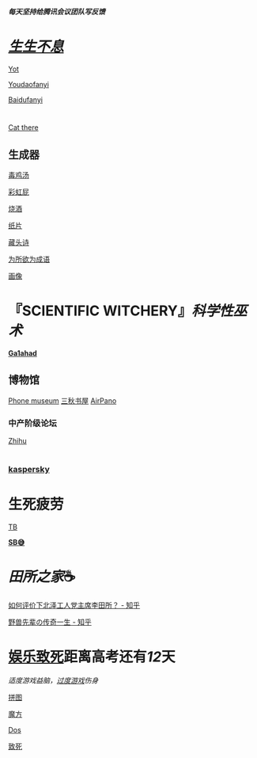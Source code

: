 ***每天坚持给腾讯会议团队写反馈***
# ***[生生不息](https://aidn.jp/mikutap/)***
 

[Yot](https://www.youdao.com/result?word=hello%20world&lang=en)

[Youdaofanyi](https://fanyi.youdao.com)

[Baidufanyi](https://fanyi.baidu.com)
#

[Cat there](https://m.niucodata.com/cat/cat.php)
## 生成器
[毒鸡汤](https://du.shadiao.app/)

[彩虹屁](https://chp.shadiao.app/)

[烧酒](https://www.thiswaifudoesnotexist.net)

[纸片](https://www.yijiankoutu.com/aiimg/?zhhxx230219-607657637)

[藏头诗](https://cts.chazhi.net/)

[为所欲为成语](https://lab.bangbang93.com/wsyw)

[画像](https://picrew.me/)


# 『SCIENTIFIC WITCHERY』*科学性巫术*
**[Ga1ahad](https://kawasakikusako.github.io/GeneralWebEngine/explorer_files/function_exp/public_api/random.html)**

## 博物馆
[Phone museum](https://mobilephonemuseum.com/)
[三秋书屋](https://www.d4j.cn/)
[AirPano](https://airpano.com)

### 中产阶级论坛
[Zhihu](https://www.zhihu.com)
#
### [kaspersky](https://cybermap.kaspersky.com/cn)



# 生死疲劳

[TB](https://tieba.baidu.com)

****[SB😅](https://jump2.bdimg.com/f?kw=孙笑川&ie=utf-8)****

# ***田所之家***☕️

[如何评价下北泽工人党主席李田所？ - 知](https://www.zhihu.com/question/472851981)[乎](https://poki.com)

[野兽先辈の传奇一生 - 知乎](https://zhuanlan.zhihu.com/p/164581850)

# 
# [娱乐致死](https://poki.com)距离高考还有*12*天
_适度游戏益脑，[过度游戏](https://h.4399.com)伤身_

[拼图](https://gallerix.asia/)

[魔方](https://tools.bqrdh.com/rubiks-cube/)

[Dos](https://dos.zczc.cz/)

[致死](https://www.crazygames.com/)



